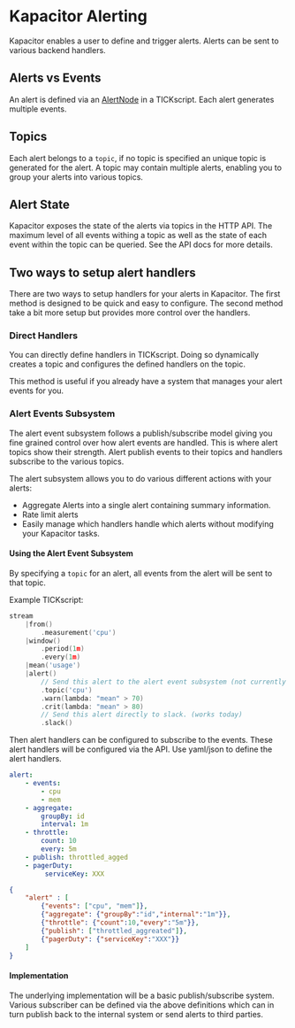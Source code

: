 # Kapacitor Alerting

Kapacitor enables a user to define and trigger alerts.
Alerts can be sent to various backend handlers.

## Alerts vs Events

An alert is defined via an [AlertNode](https://docs.influxdata.com/kapacitor/latest/nodes/alert_node/) in a TICKscript.
Each alert generates multiple events.

## Topics

Each alert belongs to a `topic`, if no topic is specified an unique topic is generated for the alert.
A topic may contain multiple alerts, enabling you to group your alerts into various topics.


## Alert State

Kapacitor exposes the state of the alerts via topics in the HTTP API.
The maximum level of all events withing a topic as well as the state of each event within the topic can be queried.
See the API docs for more details.


## Two ways to setup alert handlers

There are two ways to setup handlers for your alerts in Kapacitor.
The first method is designed to be quick and easy to configure.
The second method take a bit more setup but provides more control over the handlers.

### Direct Handlers

You can directly define handlers in TICKscript.
Doing so dynamically creates a topic and configures the defined handlers on the topic.

This method is useful if you already have a system that manages your alert events for you.


### Alert Events Subsystem

The alert event subsystem follows a publish/subscribe model giving you fine grained control over how alert events are handled.
This is where alert topics show their strength.
Alert publish events to their topics and handlers subscribe to the various topics.

The alert subsystem allows you to do various different actions with your alerts:

* Aggregate Alerts into a single alert containing summary information.
* Rate limit alerts
* Easily manage which handlers handle which alerts without modifying your Kapacitor tasks.


#### Using the Alert Event Subsystem

By specifying a `topic` for an alert, all events from the alert will be sent to that topic.

Example TICKscript:

```go
stream
    |from()
        .measurement('cpu')
    |window()
        .period(1m)
        .every(1m)
    |mean('usage')
    |alert()
        // Send this alert to the alert event subsystem (not currently implemented)
        .topic('cpu')
        .warn(lambda: "mean" > 70)
        .crit(lambda: "mean" > 80)
        // Send this alert directly to slack. (works today)
        .slack()
```

Then alert handlers can be configured to subscribe to the events.
These alert handlers will be configured via the API.
Use yaml/json to define the alert handlers.

```yaml
alert:
    - events:
        - cpu
        - mem
    - aggregate:
        groupBy: id
        interval: 1m
    - throttle:
        count: 10
        every: 5m
    - publish: throttled_agged
    - pagerDuty:
         serviceKey: XXX
```

```json
{
    "alert" : [
        {"events": ["cpu", "mem"]},
        {"aggregate": {"groupBy":"id","internal":"1m"}},
        {"throttle": {"count":10,"every":"5m"}},
        {"publish": ["throttled_aggreated"]},
        {"pagerDuty": {"serviceKey":"XXX"}}
    ]
}
```


#### Implementation

The underlying implementation will be a basic publish/subscribe system.
Various subscriber can be defined via the above definitions which can in turn publish back to the internal system or send alerts to third parties.

